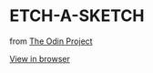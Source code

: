 # ETCH-A-SKETCH

from [The Odin Project](https://www.theodinproject.com/courses/web-development-101/lessons/etch-a-sketch-project) 

[View in browser](https://pnataly.github.io/ETCH-A-SKETCH/)



